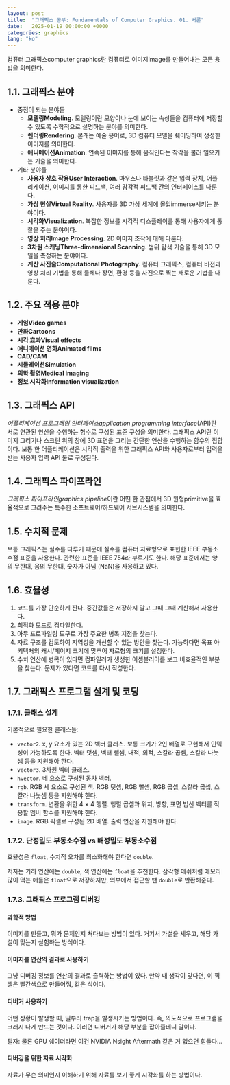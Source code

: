 ```yaml
---
layout: post
title:  "그래픽스 공부: Fundamentals of Computer Graphics. 01. 서론"
date:   2025-01-19 00:00:00 +0000
categories: graphics
lang: "ko"
---
```


컴퓨터 그래픽스computer graphics란 컴퓨터로 이미지image를 만들어내는 모든 용법을 의미한다.

## 1.1. 그래픽스 분야

* 중점이 되는 분야들
  * **모델링Modeling**. 모델링이란 모양이나 눈에 보이는 속성들을 컴퓨터에 저장할 수 있도록 수학적으로 설명하는 분야를 의미한다.
  * **렌더링Rendering**. 본래는 예술 용어로, 3D 컴퓨터 모델을 쉐이딩하여 생성한 이미지를 의미한다.
  * **애니메이션Animation**. 연속된 이미지를 통해 움직인다는 착각을 불러 일으키는 기술을 의미한다.
* 기타 분야들
  * **사용자 상호 작용User Interaction**. 마우스나 타블릿과 같은 입력 장치, 어플리케이션, 이미지를 통한 피드백, 여러 감각적 피드백 간의 인터페이스를 다룬다.
  * **가상 현실Virtual Reality**. 사용자를 3D 가상 세계에 몰입immerse시키는 분야이다.
  * **시각화Visualization**. 복잡한 정보를 시각적 디스플레이를 통해 사용자에게 통찰을 주는 분야이다.
  * **영상 처리Image Processing**. 2D 이미지 조작에 대해 다룬다.
  * **3차원 스캐닝Three-dimensional Scanning**. 범위 탐색 기술을 통해 3D 모델을 측정하는 분야이다.
  * **계산 사진술Computational Photography**. 컴퓨터 그래픽스, 컴퓨터 비전과 영상 처리 기법을 통해 물체나 장면, 환경 등을 사진으로 찍는 새로운 기법을 다룬다.

## 1.2. 주요 적용 분야

* **게임Video games**
* **만화Cartoons**
* **시각 효과Visual effects**
* **애니메이션 영화Animated films**
* **CAD/CAM**
* **시뮬레이션Simulation**
* **의학 촬영Medical imaging**
* **정보 시각화Information visualization**

## 1.3. 그래픽스 API

*어플리케이션 프로그래밍 인터페이스application programming interface*(API)란 서로 연관된 연산을 수행하는 함수로 구성된 표준 구성을 의미한다. 그래픽스 API란 이미지 그리기나 스크린 위의 창에 3D 표면을 그리는 간단한 연산을 수행하는 함수의 집합이다. 보통 한 어플리케이션은 시각적 출력을 위한 그래픽스 API와 사용자로부터 입력을 받는 사용자 입력 API 둘로 구성된다.

## 1.4. 그래픽스 파이프라인

*그래픽스 파이프라인graphics pipeline*이란 어떤 한 관점에서 3D 원형primitive을 효율적으로 그려주는 특수한 소프트웨어/하드웨어 서브시스템을 의미한다.

## 1.5. 수치적 문제

보통 그래픽스는 실수를 다루기 때문에 실수를 컴퓨터 자료형으로 표현한 IEEE 부동소수점 표준을 사용한다. 관련한 표준을 IEEE 754라 부르기도 한다. 해당 표준에서는 양의 무한대, 음의 무한대, 숫자가 아님 (NaN)을 사용하고 있다.

## 1.6. 효율성

1. 코드를 가장 단순하게 짠다. 중간값들은 저장하지 말고 그때 그때 계산해서 사용한다.
2. 최적화 모드로 컴파일한다.
3. 아무 프로파일링 도구로 가장 주요한 병목 지점을 찾는다.
4. 자료 구조를 검토하여 지역성을 개선할 수 있는 방안을 찾는다. 가능하다면 목표 아키텍처의 캐시/페이지 크기에 맞추어 자료형의 크기를 설정한다.
5. 수치 연산에 병목이 있다면 컴파일러가 생성한 어셈블리어를 보고 비효율적인 부분을 찾는다. 문제가 있다면 코드를 다시 작성한다.

## 1.7. 그래픽스 프로그램 설계 및 코딩

### 1.7.1. 클래스 설계

기본적으로 필요한 클래스들:

* `vector2`. x, y 요소가 있는 2D 벡터 클래스. 보통 크기가 2인 배열로 구현해서 인덱싱이 가능하도록 한다. 벡터 덧셈, 벡터 뺄셈, 내적, 외적, 스칼라 곱셈, 스칼라 나눗셈 등을 지원해야 한다.
* `vector3`. 3차원 벡터 클래스.
* `hvector`. 네 요소로 구성된 동차 벡터.
* `rgb`. RGB 세 요소로 구성된 색. RGB 덧셈, RGB 뺄셈, RGB 곱셉, 스칼라 곱셉, 스칼라 나눗셈 등을 지원해야 한다.
* `transform`. 변환을 위한 4 &times; 4 행렬. 행렬 곱셈과 위치, 방향, 표면 법선 벡터를 적용할 멤버 함수를 지원해야 한다.
* `image`. RGB 픽셀로 구성된 2D 배열. 출력 연산을 지원해야 한다.

### 1.7.2. 단정밀도 부동소수점 vs 배정밀도 부동소수점

효율성은 `float`, 수치적 오차를 최소화해야 한다면 `double`.

저자는 기하 연산에는 `double`, 색 연산에는 `float`을 추천한다. 삼각형 메쉬처럼 메모리 많이 먹는 애들은 `float`으로 저장하지만, 외부에서 접근할 땐 `double`로 반환해준다.

### 1.7.3. 그래픽스 프로그램 디버깅

#### 과학적 방법

이미지를 만들고, 뭐가 문제인지 쳐다보는 방법이 있다. 거기서 가설을 세우고, 해당 가설이 맞는지 실험하는 방식이다.

#### 이미지를 연산의 결과로 사용하기

그냥 디버깅 정보를 연산의 결과로 출력하는 방법이 있다. 만약 내 생각이 맞다면, 이 픽셀은 빨간색으로 만들어줘, 같은 식이다.

#### 디버거 사용하기

어떤 상황이 발생할 때, 일부러 trap을 발생시키는 방법이다. 즉, 의도적으로 프로그램을 크래시 나게 만드는 것이다. 이러면 디버거가 해당 부분을 잡아줄테니 말이다.

필자: 물론 GPU 쉐이더라면 이건 NVIDIA Nsight Aftermath 같은 거 없으면 힘들다...

#### 디버깅을 위한 자료 시각화

자료가 무슨 의미인지 이해하기 위해 자료를 보기 좋게 시각화를 하는 방법이다.